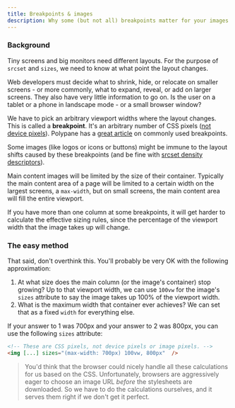 ```yaml
---
title: Breakpoints & images
description: Why some (but not all) breakpoints matter for your images
---
```


### Background

Tiny screens and big monitors need different layouts. For the purpose of `srcset` and `sizes`, we need to know at what point the layout changes.

Web developers must decide what to shrink, hide, or relocate on smaller screens - or more commonly, what to expand, reveal, or add on larger screens. They also have very little information to go on. Is the user on a tablet or a phone in landscape mode - or a small browser window?

We have to pick an arbitrary viewport widths where the layout changes. This is called a **breakpoint**. It's an arbitrary number of CSS pixels ([not device pixels](/en/pixels-not-pixels)). Polypane has a [great article](https://polypane.app/blog/the-breakpoints-we-tested-in-2021-and-the-ones-to-test-in-2022/#the-breakpoints-to-develop-on-in-2023) on commonly used breakpoints.

Some images (like logos or icons or buttons) might be immune to the layout shifts caused by these breakpoints (and be fine with [srcset density descriptors](/en/density-descriptors)). 

Main content images will be limited by the size of their container. Typically the main content area of a page will be limited to a certain width on the largest screens, a `max-width`, but on small screens, the main content area will fill the entire viewport.

If you have more than one column at some breakpoints, it will get harder to calculate the effective sizing rules, since the percentage of the viewport width that the image takes up will change.

### The easy method

That said, don't overthink this. You'll probably be very OK with the following approximation:

1. At what size does the main column (or the image's container) stop growing? Up to that viewport width, we can use `100vw` for the image's `sizes` attribute to say the image takes up 100% of the viewport width.  
2. What is the maximum width that container ever achieves? We can set that as a fixed `width` for everything else. 

If your answer to 1 was 700px and your answer to 2 was 800px, you can use the following `sizes` attribute:

```html
<!-- These are CSS pixels, not device pixels or image pixels. -->
<img [...] sizes="(max-width: 700px) 100vw, 800px"  />
```


> You'd think that the browser could nicely handle all these calculations for us based on the CSS. Unfortunately, browsers are aggressively eager to choose an image URL *before* the stylesheets are downloaded. So we have to do the calculations ourselves, and it serves them right if we don't get it perfect.

